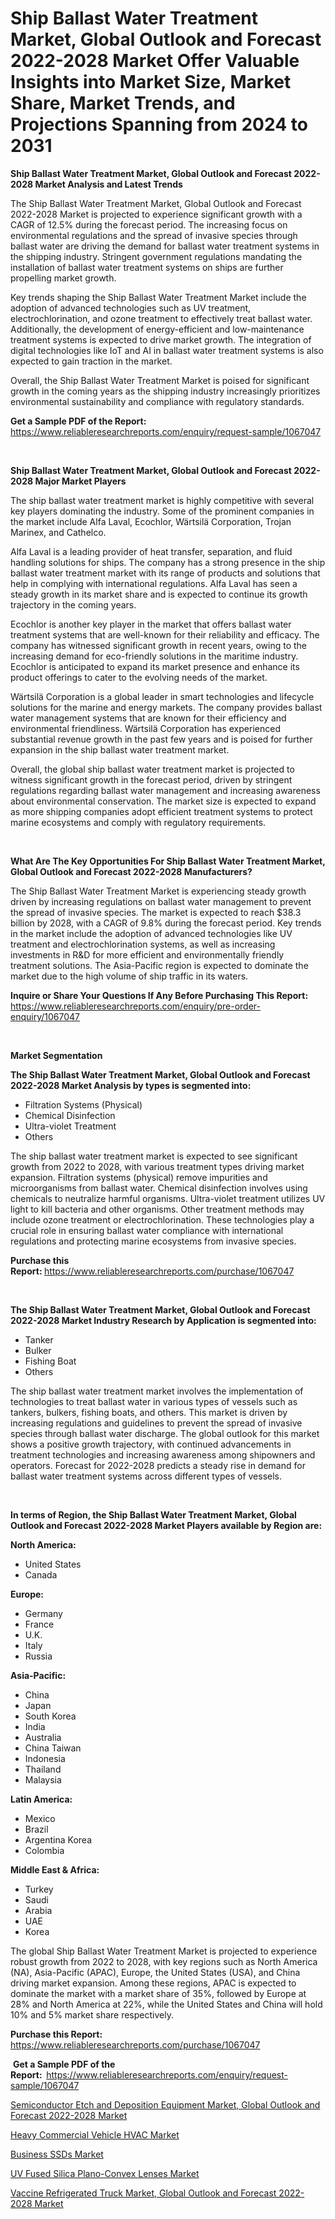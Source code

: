 <p><h1>Ship Ballast Water Treatment Market, Global Outlook and Forecast 2022-2028 Market Offer Valuable Insights into Market Size, Market Share, Market Trends, and Projections Spanning from 2024 to 2031</h1></p><p><strong>Ship Ballast Water Treatment Market, Global Outlook and Forecast 2022-2028 Market Analysis and Latest Trends</strong></p>
<p><p>The Ship Ballast Water Treatment Market, Global Outlook and Forecast 2022-2028 Market is projected to experience significant growth with a CAGR of 12.5% during the forecast period. The increasing focus on environmental regulations and the spread of invasive species through ballast water are driving the demand for ballast water treatment systems in the shipping industry. Stringent government regulations mandating the installation of ballast water treatment systems on ships are further propelling market growth.</p><p>Key trends shaping the Ship Ballast Water Treatment Market include the adoption of advanced technologies such as UV treatment, electrochlorination, and ozone treatment to effectively treat ballast water. Additionally, the development of energy-efficient and low-maintenance treatment systems is expected to drive market growth. The integration of digital technologies like IoT and AI in ballast water treatment systems is also expected to gain traction in the market.</p><p>Overall, the Ship Ballast Water Treatment Market is poised for significant growth in the coming years as the shipping industry increasingly prioritizes environmental sustainability and compliance with regulatory standards.</p></p>
<p><strong>Get a Sample PDF of the Report:&nbsp;</strong> <a href="https://www.reliableresearchreports.com/enquiry/request-sample/1067047">https://www.reliableresearchreports.com/enquiry/request-sample/1067047</a></p>
<p>&nbsp;</p>
<p><strong>Ship Ballast Water Treatment Market, Global Outlook and Forecast 2022-2028 Major Market Players</strong></p>
<p><p>The ship ballast water treatment market is highly competitive with several key players dominating the industry. Some of the prominent companies in the market include Alfa Laval, Ecochlor, Wärtsilä Corporation, Trojan Marinex, and Cathelco.</p><p>Alfa Laval is a leading provider of heat transfer, separation, and fluid handling solutions for ships. The company has a strong presence in the ship ballast water treatment market with its range of products and solutions that help in complying with international regulations. Alfa Laval has seen a steady growth in its market share and is expected to continue its growth trajectory in the coming years.</p><p>Ecochlor is another key player in the market that offers ballast water treatment systems that are well-known for their reliability and efficacy. The company has witnessed significant growth in recent years, owing to the increasing demand for eco-friendly solutions in the maritime industry. Ecochlor is anticipated to expand its market presence and enhance its product offerings to cater to the evolving needs of the market.</p><p>Wärtsilä Corporation is a global leader in smart technologies and lifecycle solutions for the marine and energy markets. The company provides ballast water management systems that are known for their efficiency and environmental friendliness. Wärtsilä Corporation has experienced substantial revenue growth in the past few years and is poised for further expansion in the ship ballast water treatment market.</p><p>Overall, the global ship ballast water treatment market is projected to witness significant growth in the forecast period, driven by stringent regulations regarding ballast water management and increasing awareness about environmental conservation. The market size is expected to expand as more shipping companies adopt efficient treatment systems to protect marine ecosystems and comply with regulatory requirements.</p></p>
<p>&nbsp;</p>
<p><strong>What Are The Key Opportunities For Ship Ballast Water Treatment Market, Global Outlook and Forecast 2022-2028 Manufacturers?</strong></p>
<p><p>The Ship Ballast Water Treatment Market is experiencing steady growth driven by increasing regulations on ballast water management to prevent the spread of invasive species. The market is expected to reach $38.3 billion by 2028, with a CAGR of 9.8% during the forecast period. Key trends in the market include the adoption of advanced technologies like UV treatment and electrochlorination systems, as well as increasing investments in R&D for more efficient and environmentally friendly treatment solutions. The Asia-Pacific region is expected to dominate the market due to the high volume of ship traffic in its waters.</p></p>
<p><strong>Inquire or Share Your Questions If Any Before Purchasing This Report:</strong> <a href="https://www.reliableresearchreports.com/enquiry/pre-order-enquiry/1067047">https://www.reliableresearchreports.com/enquiry/pre-order-enquiry/1067047</a></p>
<p>&nbsp;</p>
<p><strong>Market Segmentation</strong></p>
<p><strong>The Ship Ballast Water Treatment Market, Global Outlook and Forecast 2022-2028 Market Analysis by types is segmented into:</strong></p>
<p><ul><li>Filtration Systems (Physical)</li><li>Chemical Disinfection</li><li>Ultra-violet Treatment</li><li>Others</li></ul></p>
<p><p>The ship ballast water treatment market is expected to see significant growth from 2022 to 2028, with various treatment types driving market expansion. Filtration systems (physical) remove impurities and microorganisms from ballast water. Chemical disinfection involves using chemicals to neutralize harmful organisms. Ultra-violet treatment utilizes UV light to kill bacteria and other organisms. Other treatment methods may include ozone treatment or electrochlorination. These technologies play a crucial role in ensuring ballast water compliance with international regulations and protecting marine ecosystems from invasive species.</p></p>
<p><strong>Purchase this Report:&nbsp;</strong><a href="https://www.reliableresearchreports.com/purchase/1067047">https://www.reliableresearchreports.com/purchase/1067047</a></p>
<p>&nbsp;</p>
<p><strong>The Ship Ballast Water Treatment Market, Global Outlook and Forecast 2022-2028 Market Industry Research by Application is segmented into:</strong></p>
<p><ul><li>Tanker</li><li>Bulker</li><li>Fishing Boat</li><li>Others</li></ul></p>
<p><p>The ship ballast water treatment market involves the implementation of technologies to treat ballast water in various types of vessels such as tankers, bulkers, fishing boats, and others. This market is driven by increasing regulations and guidelines to prevent the spread of invasive species through ballast water discharge. The global outlook for this market shows a positive growth trajectory, with continued advancements in treatment technologies and increasing awareness among shipowners and operators. Forecast for 2022-2028 predicts a steady rise in demand for ballast water treatment systems across different types of vessels.</p></p>
<p>&nbsp;</p>
<p><strong>In terms of Region, the Ship Ballast Water Treatment Market, Global Outlook and Forecast 2022-2028 Market Players available by Region are:</strong></p>
<p>
    <p> <strong> North America: </strong>
        <ul>
            <li>United States</li>
            <li>Canada</li>
        </ul>
        </p> 
    <p> <strong> Europe: </strong>
        <ul>
            <li>Germany</li>
            <li>France</li>
            <li>U.K.</li>
            <li>Italy</li>
            <li>Russia</li>
        </ul>
        </p> 
    <p> <strong> Asia-Pacific: </strong>
        <ul>
            <li>China</li>
            <li>Japan</li>
            <li>South Korea</li>
            <li>India</li>
            <li>Australia</li>
            <li>China Taiwan</li>
            <li>Indonesia</li>
            <li>Thailand</li>
            <li>Malaysia</li>
        </ul>
        </p> 
    <p> <strong> Latin America: </strong>
        <ul>
            <li>Mexico</li>
            <li>Brazil</li>
            <li>Argentina Korea</li>
            <li>Colombia</li>
        </ul>
        </p> 
    <p> <strong> Middle East & Africa: </strong>
        <ul>
            <li>Turkey</li>
            <li>Saudi</li>
            <li>Arabia</li>
            <li>UAE</li>
            <li>Korea</li>
        </ul>
    </p>
    </p>
<p><p>The global Ship Ballast Water Treatment Market is projected to experience robust growth from 2022 to 2028, with key regions such as North America (NA), Asia-Pacific (APAC), Europe, the United States (USA), and China driving market expansion. Among these regions, APAC is expected to dominate the market with a market share of 35%, followed by Europe at 28% and North America at 22%, while the United States and China will hold 10% and 5% market share respectively.</p></p>
<p><strong>Purchase this Report: </strong><a href="https://www.reliableresearchreports.com/purchase/1067047">https://www.reliableresearchreports.com/purchase/1067047</a></p>
<p>&nbsp;<strong>Get a Sample PDF of the Report:&nbsp;&nbsp;</strong><a href="https://www.reliableresearchreports.com/enquiry/request-sample/1067047">https://www.reliableresearchreports.com/enquiry/request-sample/1067047</a></p>
<p><strong></strong></p>
<p><p><a href="https://github.com/amae102299/Market-Research-Report-List-2/blob/main/semiconductor-etch-and-deposition-equipment-market-global-outlook-and-forecast-2022-2028-market.md">Semiconductor Etch and Deposition Equipment Market, Global Outlook and Forecast 2022-2028 Market</a></p><p><a href="https://medium.com/@jamesvasquez75/heavy-commercial-vehicle-hvac-market-insight-market-trends-growth-forecasted-from-2024-to-2031-9a0e75adc6de">Heavy Commercial Vehicle HVAC Market</a></p><p><a href="https://medium.com/@lauragriffin12/business-ssds-market-competitive-analysis-market-trends-and-forecast-to-2031-f19dccf94bd0">Business SSDs Market</a></p><p><a href="https://medium.com/@lauragriffin12/uv-fused-silica-plano-convex-lenses-market-competitive-analysis-market-trends-and-forecast-to-e7d9d5bce495">UV Fused Silica Plano-Convex Lenses Market</a></p><p><a href="https://github.com/prosalinda88/Market-Research-Report-List-2/blob/main/vaccine-refrigerated-truck-market-global-outlook-and-forecast-2022-2028-market.md">Vaccine Refrigerated Truck Market, Global Outlook and Forecast 2022-2028 Market</a></p></p>